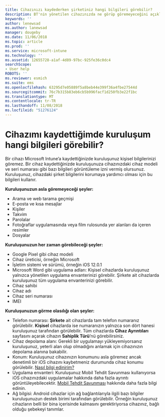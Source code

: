 ```yaml
---
title: Cihazınızı kaydederken şirketiniz hangi bilgileri görebilir?
description: BT'nin yönetilen cihazınızda ne görüp göremeyeceğini açıklar.
keywords: ''
author: lenewsad
ms.author: lanewsad
manager: dougeby
ms.date: 11/06/2018
ms.topic: article
ms.prod: ''
ms.service: microsoft-intune
ms.technology: ''
ms.assetid: 12655728-a1af-4d89-97bc-925fe36c0dc4
searchScope:
- User help
ROBOTS: ''
ms.reviewer: esmich
ms.suite: ems
ms.openlocfilehash: 63295d7e05889f5a8beb44e399f36a4fbe27544d
ms.sourcegitcommit: 76c7b315b83eb6cb5b996facf1d250fb3e22f1bc
ms.translationtype: MT
ms.contentlocale: tr-TR
ms.lasthandoff: 11/08/2018
ms.locfileid: "51276124"
---
```

# <a name="what-information-can-my-organization-see-when-i-enroll-my-device"></a>Cihazımı kaydettiğimde kuruluşum hangi bilgileri görebilir?

Bir cihazı Microsoft Intune’a kaydettiğinizde kuruluşunuz kişisel bilgilerinizi göremez. Bir cihaz kaydettiğinizde kuruluşunuza cihazınızdaki cihaz modeli ve seri numarası gibi bazı bilgileri görüntüleme izni vermiş olursunuz. Kuruluşunuz, cihazdaki şirket bilgilerini korumaya yardımcı olması için bu bilgileri kullanır.

**Kuruluşunuzun asla göremeyeceği şeyler:**

- Arama ve web tarama geçmişi
- E-posta ve kısa mesajlar
- Kişiler
- Takvim
-   Parolalar
- Fotoğraflar uygulamasında veya film rulosunda yer alanları da içeren resimler
- Dosyalar

**Kuruluşunuzun her zaman görebileceği şeyler:**

- Google Pixel gibi cihaz modeli
- Cihaz üreticisi, örneğin Microsoft
- İşletim sistemi ve sürümü, örneğin iOS 12.0.1
- Microsoft Word gibi uygulama adları: Kişisel cihazlarda kuruluşunuz yalnızca yönetilen uygulama envanterinizi görebilir. Şirkete ait cihazlarda kuruluşunuz tüm uygulama envanterinizi görebilir.
- Cihaz sahibi
- Cihaz adı
- Cihaz seri numarası
- IMEI

**Kuruluşunuzun görme olasılığı olan şeyler:**

-  Telefon numarası: **Şirkete** ait cihazlarda tam telefon numaranız görülebilir. **Kişisel** cihazlarda ise numaranızın yalnızca son dört hanesi kuruluşunuz tarafından görülebilir. Tüm cihazlarda **Cihaz Ayrıntıları** sayfasını açarak cihazın **Sahiplik Türü**’nü görebilirsiniz.
- Cihaz depolama alanı: Gerekli bir uygulamayı yükleyemiyorsanız kuruluşunuz, yeterli alan olup olmadığını anlamak için cihazınızın depolama alanına bakabilir.  
-  Konum: Kuruluşunuz cihazınızın konumunu asla göremez ancak denetimli bir iOS cihazını kaybetmeniz durumunda cihaz konumu görülebilir. [Nasıl bilgi edinirim?](https://go.microsoft.com/fwlink/?linkid=853816)
- Uygulama envanteri: Kuruluşunuz Mobil Tehdit Savunması kullanıyorsa iOS cihazınızdaki uygulamalar hakkında daha fazla ayrıntı görüntüleyebilecektir. [Mobil Tehdit Savunması](you-are-prompted-to-install-mtd-ios.md) hakkında daha fazla bilgi edinin.
- Ağ bilgisi: Android cihazlar için ağ bağlantılarıyla ilgili bazı bilgiler kuruluşunuzun destek birimi tarafından görülebilir. Örneğin kuruluşunuz cihazların belli bir bina içerisinde kalmasını gerektiriyorsa cihazınız, bağlı olduğu şebekeyi tanımlar. 
